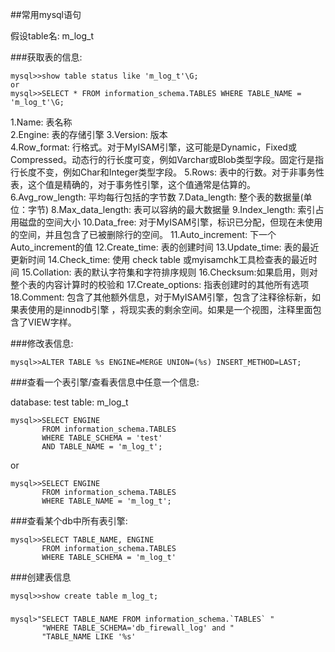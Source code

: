 ##常用mysql语句

假设table名: m_log_t


###获取表的信息:

    mysql>>show table status like 'm_log_t'\G; 
    or
    mysql>>SELECT * FROM information_schema.TABLES WHERE TABLE_NAME = 'm_log_t'\G;


1.Name: 表名称       
2.Engine:  表的存储引擎
3.Version:  版本      
4.Row_format:   行格式。对于MyISAM引擎，这可能是Dynamic，Fixed或Compressed。动态行的行长度可变，例如Varchar或Blob类型字段。固定行是指行长度不变，例如Char和Integer类型字段。
5.Rows: 表中的行数。对于非事务性表，这个值是精确的，对于事务性引擎，这个值通常是估算的。
6.Avg_row_length:    平均每行包括的字节数 
7.Data_length:    整个表的数据量(单位：字节)
8.Max_data_length:   表可以容纳的最大数据量
9.Index_length:    索引占用磁盘的空间大小 
10.Data_free:   对于MyISAM引擎，标识已分配，但现在未使用的空间，并且包含了已被删除行的空间。
11.Auto_increment:     下一个Auto_increment的值
12.Create_time:     表的创建时间
13.Update_time:     表的最近更新时间
14.Check_time:     使用 check table 或myisamchk工具检查表的最近时间
15.Collation:     表的默认字符集和字符排序规则
16.Checksum:如果启用，则对整个表的内容计算时的校验和
17.Create_options:  指表创建时的其他所有选项
18.Comment:  包含了其他额外信息，对于MyISAM引擎，包含了注释徐标新，如果表使用的是innodb引擎 ，将现实表的剩余空间。如果是一个视图，注释里面包含了VIEW字样。



###修改表信息:

    mysql>>ALTER TABLE %s ENGINE=MERGE UNION=(%s) INSERT_METHOD=LAST;


###查看一个表引擎/查看表信息中任意一个信息:

database: test 
table: m_log_t

    mysql>>SELECT ENGINE
           FROM information_schema.TABLES
           WHERE TABLE_SCHEMA = 'test'
           AND TABLE_NAME = 'm_log_t';

or

    mysql>>SELECT ENGINE
           FROM information_schema.TABLES
           WHERE TABLE_NAME = 'm_log_t';


###查看某个db中所有表引擎:

    mysql>>SELECT TABLE_NAME, ENGINE
           FROM information_schema.TABLES
           WHERE TABLE_SCHEMA = 'm_log_t'

###创建表信息

    mysql>>show create table m_log_t;


###
    mysql>"SELECT TABLE_NAME FROM information_schema.`TABLES` "
           "WHERE TABLE_SCHEMA='db_firewall_log' and "
           "TABLE_NAME LIKE '%s'
